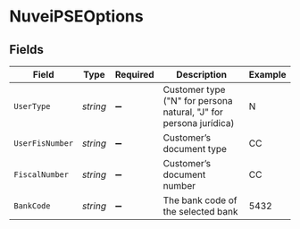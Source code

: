 # NuveiPSEOptions


## Fields

| Field                                                             | Type                                                              | Required                                                          | Description                                                       | Example                                                           |
| ----------------------------------------------------------------- | ----------------------------------------------------------------- | ----------------------------------------------------------------- | ----------------------------------------------------------------- | ----------------------------------------------------------------- |
| `UserType`                                                        | *string*                                                          | :heavy_minus_sign:                                                | Customer type ("N" for persona natural, "J" for persona jurídica) | N                                                                 |
| `UserFisNumber`                                                   | *string*                                                          | :heavy_minus_sign:                                                | Customer’s document type                                          | CC                                                                |
| `FiscalNumber`                                                    | *string*                                                          | :heavy_minus_sign:                                                | Customer’s document number                                        | CC                                                                |
| `BankCode`                                                        | *string*                                                          | :heavy_minus_sign:                                                | The bank code of the selected bank                                | 5432                                                              |